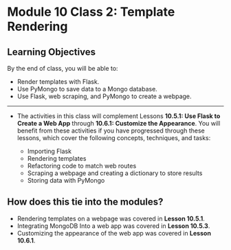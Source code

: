 # Module 10 Class 2: Template Rendering


## Learning Objectives

By the end of class, you will be able to:

* Render templates with Flask.
* Use PyMongo to save data to a Mongo database.
* Use Flask, web scraping, and PyMongo to create a webpage.

- - -

* The activities in this class will complement Lessons **10.5.1: Use Flask to Create a Web App** through **10.6.1: Customize the Appearance**.  You will benefit from these activities if you have progressed through these lessons, which cover the following concepts, techniques, and tasks:

  * Importing Flask
  * Rendering templates
  * Refactoring code to match web routes
  * Scraping a webpage and creating a dictionary to store results
  * Storing data with PyMongo


## How does this tie into the modules?
  * Rendering templates on a webpage was covered in **Lesson 10.5.1**.
  * Integrating MongoDB Into a web app was covered in **Lesson 10.5.3**.
  * Customizing the appearance of the web app was covered in **Lesson 10.6.1**.
